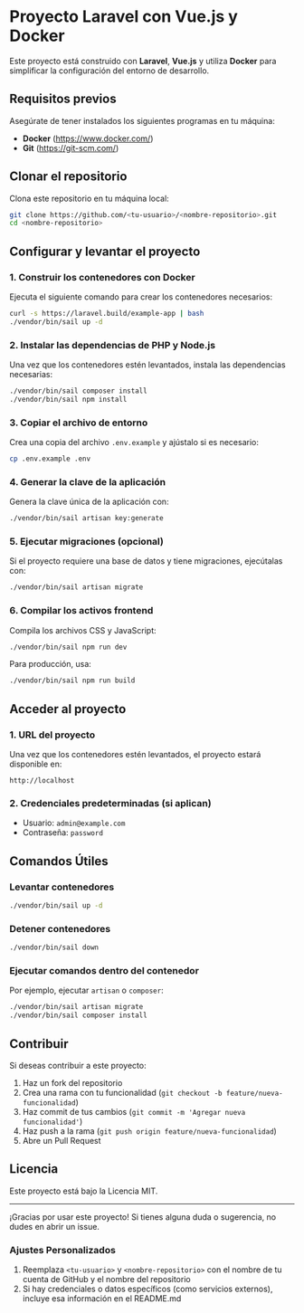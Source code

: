 # Proyecto Laravel con Vue.js y Docker

Este proyecto está construido con **Laravel**, **Vue.js** y utiliza **Docker** para simplificar la configuración del entorno de desarrollo.

## Requisitos previos

Asegúrate de tener instalados los siguientes programas en tu máquina:
- **Docker** (https://www.docker.com/)
- **Git** (https://git-scm.com/)

## Clonar el repositorio

Clona este repositorio en tu máquina local:

```bash
git clone https://github.com/<tu-usuario>/<nombre-repositorio>.git
cd <nombre-repositorio>
```

## Configurar y levantar el proyecto

### 1. Construir los contenedores con Docker

Ejecuta el siguiente comando para crear los contenedores necesarios:

```bash
curl -s https://laravel.build/example-app | bash
./vendor/bin/sail up -d
```

### 2. Instalar las dependencias de PHP y Node.js

Una vez que los contenedores estén levantados, instala las dependencias necesarias:

```bash
./vendor/bin/sail composer install
./vendor/bin/sail npm install
```

### 3. Copiar el archivo de entorno

Crea una copia del archivo `.env.example` y ajústalo si es necesario:

```bash
cp .env.example .env
```

### 4. Generar la clave de la aplicación

Genera la clave única de la aplicación con:

```bash
./vendor/bin/sail artisan key:generate
```

### 5. Ejecutar migraciones (opcional)

Si el proyecto requiere una base de datos y tiene migraciones, ejecútalas con:

```bash
./vendor/bin/sail artisan migrate
```

### 6. Compilar los activos frontend

Compila los archivos CSS y JavaScript:

```bash
./vendor/bin/sail npm run dev
```

Para producción, usa:

```bash
./vendor/bin/sail npm run build
```

## Acceder al proyecto

### 1. URL del proyecto

Una vez que los contenedores estén levantados, el proyecto estará disponible en:

```
http://localhost
```

### 2. Credenciales predeterminadas (si aplican)
- Usuario: `admin@example.com`
- Contraseña: `password`

## Comandos Útiles

### Levantar contenedores
```bash
./vendor/bin/sail up -d
```

### Detener contenedores
```bash
./vendor/bin/sail down
```

### Ejecutar comandos dentro del contenedor
Por ejemplo, ejecutar `artisan` o `composer`:

```bash
./vendor/bin/sail artisan migrate
./vendor/bin/sail composer install
```

## Contribuir

Si deseas contribuir a este proyecto:

1. Haz un fork del repositorio
2. Crea una rama con tu funcionalidad (`git checkout -b feature/nueva-funcionalidad`)
3. Haz commit de tus cambios (`git commit -m 'Agregar nueva funcionalidad'`)
4. Haz push a la rama (`git push origin feature/nueva-funcionalidad`)
5. Abre un Pull Request

## Licencia

Este proyecto está bajo la Licencia MIT.

---

¡Gracias por usar este proyecto! Si tienes alguna duda o sugerencia, no dudes en abrir un issue.

### Ajustes Personalizados

1. Reemplaza `<tu-usuario>` y `<nombre-repositorio>` con el nombre de tu cuenta de GitHub y el nombre del repositorio
2. Si hay credenciales o datos específicos (como servicios externos), incluye esa información en el README.md
